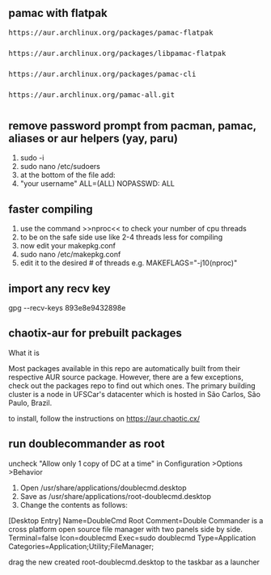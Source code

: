 ## pamac with flatpak
<pre style="margin-bottom: 0; border-bottom:none; padding-bottom:0.8em;">https://aur.archlinux.org/packages/pamac-flatpak</pre>
<pre style="margin-bottom: 0; border-bottom:none; padding-bottom:0.8em;">https://aur.archlinux.org/packages/libpamac-flatpak</pre>
<pre style="margin-bottom: 0; border-bottom:none; padding-bottom:0.8em;">https://aur.archlinux.org/packages/pamac-cli</pre>
<pre style="margin-bottom: 0; border-bottom:none; padding-bottom:0.8em;">https://aur.archlinux.org/pamac-all.git</pre>

## remove password prompt from pacman, pamac, aliases or aur helpers (yay, paru)
1. sudo -i
2. sudo nano /etc/sudoers
3. at the bottom of the file add:
4. "your username" ALL=(ALL) NOPASSWD: ALL

## faster compiling
1. use the command >>nproc<< to check your number of cpu threads
2. to be on the safe side use like 2-4 threads less for compiling
3. now edit your makepkg.conf
4. sudo nano /etc/makepkg.conf
5. edit it to the desired # of threads e.g.
        MAKEFLAGS="-j10(nproc)"

## import any recv key
gpg --recv-keys 893e8e9432898e

## chaotix-aur for prebuilt packages
What it is

Most packages available in this repo are automatically built from their respective AUR source package. However, there are a few exceptions, check out the packages repo to find out which ones.
The primary building cluster is a node in UFSCar's datacenter which is hosted in São Carlos, São Paulo, Brazil.

to install, follow the instructions on https://aur.chaotic.cx/

## run doublecommander as root

uncheck "Allow only 1 copy of DC at a time" in Configuration >Options >Behavior

1. Open /usr/share/applications/doublecmd.desktop
2. Save as /usr/share/applications/root-doublecmd.desktop
3. Change the contents as follows:

[Desktop Entry]
Name=DoubleCmd Root
Comment=Double Commander is a cross platform open source file manager with two panels side by side.
Terminal=false
Icon=doublecmd
Exec=sudo doublecmd
Type=Application
Categories=Application;Utility;FileManager;

drag the new created root-doublecmd.desktop to the taskbar as a launcher
